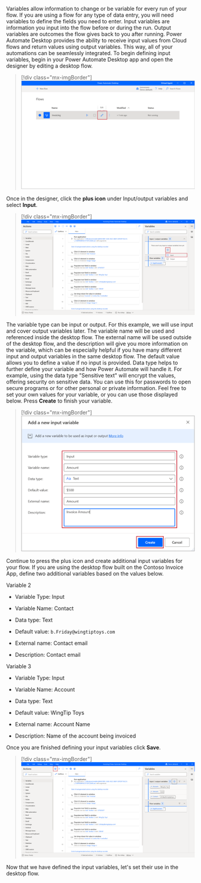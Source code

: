 Variables allow information to change or be variable for every run of your flow. If you are using a flow for any type of data entry, you will need variables to define the fields you need to enter. Input variables are information you input into the flow before or during the run. Output variables are outcomes the flow gives back to you after running. Power Automate Desktop provides the ability to receive input values from Cloud flows and return values using output variables. This way, all of your automations can be seamlessly integrated. To begin defining input variables, begin in your Power Automate Desktop app and open the designer by editing a desktop flow.

> [!div class="mx-imgBorder"]
> [![Screenshot of Power Automate Desktop Flows with the Edit icon highlighted.](../media/7-edit-flow.png)](../media/7-edit-flow.png#lightbox)

Once in the designer, click the **plus icon** under Input/output variables and select **Input**.

> [!div class="mx-imgBorder"]
> [![Screenshot of Power Automate Desktop Actions with Variables selected and the plus sign icon selected to reveal the Input and Output options.](../media/8-add-input-variable.png)](../media/8-add-input-variable.png#lightbox)

The variable type can be input or output. For this example, we will use input and cover output variables later. The variable name will be used and referenced inside the desktop flow. The external name will be used outside of the desktop flow, and the description will give you more information on the variable, which can be especially helpful if you have many different input and output variables in the same desktop flow. The default value allows you to define a value if no input is provided. Data type helps to further define your variable and how Power Automate will handle it. For example, using the data type "Sensitive text" will encrypt the values, offering security on sensitive data. You can use this for passwords to open secure programs or for other personal or private information. Feel free to set your own values for your variable, or you can use those displayed below. Press **Create** to finish your variable.

> [!div class="mx-imgBorder"]
> [![Screenshot of the Add a new input variable dialog.](../media/9-input-variable-info.png)](../media/9-input-variable-info.png#lightbox)

Continue to press the plus icon and create additional input variables for your flow. If you are using the desktop flow built on the Contoso Invoice App, define two additional variables based on the values below.

Variable 2

- Variable Type: Input

- Variable Name: Contact

- Data type: Text

- Default value: `b.Friday@wingtiptoys.com`

- External name: Contact email

- Description: Contact email

Variable 3

- Variable Type: Input

- Variable Name: Account

- Data type: Text

- Default value: WingTip Toys

- External name: Account Name

- Description: Name of the account being invoiced

Once you are finished defining your input variables click **Save**.

> [!div class="mx-imgBorder"]
> [![Screenshot of Power Automate Desktop Actions page with the Save button highlighted.](../media/10-save.png)](../media/10-save.png#lightbox)

Now that we have defined the input variables, let's set their use in the desktop flow.
